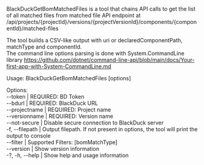 BlackDuckGetBomMatchedFiles is a tool that chains API calls to get the list of all matched files from matched file API endpoint at 
/api/projects/{projectId}/versions/{projectVersionId}/components/{componentId}/matched-files

The tool builds a CSV-like output with uri or declaredComponentPath, matchType and componentId.  
The command line options parsing is done with System.CommandLine library   https://github.com/dotnet/command-line-api/blob/main/docs/Your-first-app-with-System-CommandLine.md

 
Usage:
  BlackDuckGetBomMatchedFiles [options]

Options:  
 --token <token>               | REQUIRED: BD Token  
 --bdurl <bdurl>               | REQUIRED: BlackDuck URL   
  --projectname <projectname>  | REQUIRED: Project name   
  --versionname <versionname>  | REQUIRED: Version name   
  --not-secure                 | Disable secure connection to BlackDuck server  
  -f, --filepath <filepath>    | Output filepath. If not present in options, the tool will print the output to console  
  --filter <filter>            | Supported Filters: [bomMatchType]  
  --version                    | Show version information  
  -?, -h, --help               | Show help and usage information  
